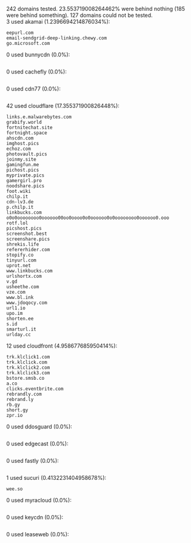 242 domains tested. 23.553719008264462% were behind nothing (185 were behind something). 127 domains could not be tested.<br>
3 used akamai (1.2396694214876034%):
```
eepurl.com
email-sendgrid-deep-linking.chewy.com
go.microsoft.com
```

0 used bunnycdn (0.0%):
```

```

0 used cachefly (0.0%):
```

```

0 used cdn77 (0.0%):
```

```

42 used cloudflare (17.355371900826448%):
```
links.e.malwarebytes.com
grabify.world
fortnitechat.site
fortnight.space
ahscdn.com
imghost.pics
echoz.com
photovault.pics
joinmy.site
gamingfun.me
pichost.pics
myprivate.pics
gamergirl.pro
noodshare.pics
foot.wiki
chilp.it
cdn-lv3.de
p.chilp.it
linkbucks.com
o0o0oooooooo0oooooo00oo0oooo0o0oooooo0o0oooooooo0oooooo0.ooo
rotf.lol
picshost.pics
screenshot.best
screenshare.pics
shrekis.life
refererhider.com
stopify.co
tinyurl.com
uprot.net
www.linkbucks.com
urlshortx.com
v.gd
usheethe.com
vze.com
www.bl.ink
www.jdoqocy.com
url1.io
upo.im
shorten.ee
s.id
smarturl.it
urlday.cc
```

12 used cloudfront (4.958677685950414%):
```
trk.klclick1.com
trk.klclick.com
trk.klclick2.com
trk.klclick3.com
bstore.smsb.co
a.co
clicks.eventbrite.com
rebrandly.com
rebrand.ly
rb.gy
short.gy
zpr.io
```

0 used ddosguard (0.0%):
```

```

0 used edgecast (0.0%):
```

```

0 used fastly (0.0%):
```

```

1 used sucuri (0.4132231404958678%):
```
wee.so
```

0 used myracloud (0.0%):
```

```

0 used keycdn (0.0%):
```

```

0 used leaseweb (0.0%):
```

```
